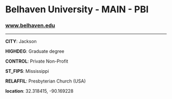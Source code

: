 # Belhaven University - MAIN - PBI
### www.belhaven.edu
---
**CITY**: Jackson

**HIGHDEG**: Graduate degree

**CONTROL**: Private Non-Profit

**ST_FIPS**: Mississippi

**RELAFFIL**: Presbyterian Church (USA)

**location**: 32.318415, -90.169228